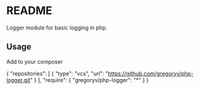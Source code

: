 README
======

Logger module for basic logging in php.

Usage
-----

Add to your composer

  {
    "repositories": [
      {
        "type": "vcs",
        "url": "https://github.com/gregoryv/php-logger.git"
      }
    ],
    "require": {
      "gregoryv/php-logger": "*"
    }
  }
